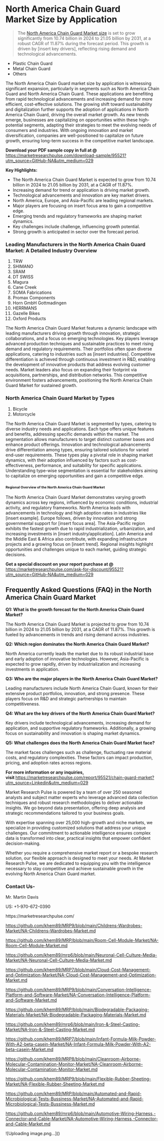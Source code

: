 <h1>North America Chain Guard Market&nbsp;Size by Application</h1><blockquote><p>The <a href="https://marketresearchpulse.com/download-sample/95521?utm_source=GitHub-NA&amp;utm_medium=029">North America Chain Guard Market size</a> is set to grow significantly from 10.74 billion in 2024 to 21.05 billion by 2031, at a robust CAGR of 11.87% during the forecast period. This growth is driven by [insert key drivers], reflecting rising demand and technological advancements.</p></blockquote><ul><li>Plastic Chain Guard<li> Metal Chain Guard<li> Others</li></ul><p>The North America Chain Guard market size by application is witnessing significant expansion, particularly in segments such as North America Chain Guard and North America Chain Guard. These applications are benefiting from rapid technological advancements and increasing demand for more efficient, cost-effective solutions. The growing shift toward sustainability and digitalization further supports the adoption of applications in North America Chain Guard, driving the overall market growth. As new trends emerge, businesses are capitalizing on opportunities within these high-potential segments, adapting their strategies to meet the evolving needs of consumers and industries. With ongoing innovation and market diversification, companies are well-positioned to capitalize on future growth, ensuring long-term success in the competitive market landscape.</p><p><strong>Download your PDF sample copy in full at @ </strong><a href="https://marketresearchpulse.com/download-sample/95521?utm_source=GitHub-NA&amp;utm_medium=029">https://marketresearchpulse.com/download-sample/95521?utm_source=GitHub-NA&amp;utm_medium=029</a></p><p><strong>Key Highlights: </strong></p><ul><li>The North America Chain Guard Market is expected to grow from 10.74 billion in 2024 to 21.05 billion by 2031, at a CAGR of 11.87%.</li><li>Increasing demand for trend or application is driving market growth.</li><li>Technological advancements and innovation are key market drivers.</li><li>North America, Europe, and Asia-Pacific are leading regional markets.</li><li>Major players are focusing on insert focus area to gain a competitive edge.</li><li>Emerging trends and regulatory frameworks are shaping market dynamics.</li><li>Key challenges include challenge, influencing growth potential.</li><li>Strong growth is anticipated in sector over the forecast period.</li></ul><h3>Leading Manufacturers in the North America Chain Guard Market: A Detailed Industry Overview</h3><ol><li>TRW</li><li>SHIMANO</li><li>SRAM</li><li>DT SWISS</li><li>Magura</li><li>Cane Creek</li><li>SOMA Fabrications</li><li>Promax Components</li><li>Horn GmbH Gottmadingen</li><li>HERRMANS</li><li>Gazelle Bikes</li><li>Oxford Products</li></ol><div class="flex max-w-full flex-col flex-grow"><div class="min-h-8 text-message flex w-full flex-col items-end gap-2 whitespace-normal break-words [.text-message+&amp;]:mt-5" dir="auto" data-message-author-role="assistant" data-message-id="fd8432e4-4910-450d-b182-61b7bfb0a01f" data-message-model-slug="gpt-4o"><div class="flex w-full flex-col gap-1 empty:hidden first:pt-[3px]"><div class="markdown prose w-full break-words dark:prose-invert light"><p>The North America Chain Guard Market features a dynamic landscape with leading manufacturers driving growth through innovation, strategic collaborations, and a focus on emerging technologies. Key players leverage advanced production techniques and sustainable practices to meet rising demand and regulatory requirements. Their portfolios often span diverse applications, catering to industries such as [insert industries]. Competitive differentiation is achieved through continuous investment in R&amp;D, enabling the development of innovative products that address evolving customer needs. Market leaders also focus on expanding their footprint via acquisitions, partnerships, and distribution networks. This competitive environment fosters advancements, positioning the North America Chain Guard Market for sustained growth.</p></div></div></div></div><h3>North America Chain Guard Market by Types</h3><ol><li>Bicycle<li> Motorcycle</li></ol><div class="flex max-w-full flex-col flex-grow"><div class="min-h-8 text-message flex w-full flex-col items-end gap-2 whitespace-normal break-words [.text-message+&amp;]:mt-5" dir="auto" data-message-author-role="assistant" data-message-id="084470be-0bb7-4664-bddf-5156b4f41249" data-message-model-slug="gpt-4o-mini"><div class="flex w-full flex-col gap-1 empty:hidden first:pt-[3px]"><div class="markdown prose w-full break-words dark:prose-invert light"><p>The North America Chain Guard Market is segmented by types, catering to diverse industry needs and applications. Each type offers unique features and benefits, addressing specific demands within the market. The segmentation allows manufacturers to target distinct customer bases and enhance product offerings. Innovation and technological advancements drive differentiation among types, ensuring tailored solutions for varied end-user requirements. These types play a pivotal role in shaping market dynamics, with their adoption influenced by factors such as cost-effectiveness, performance, and suitability for specific applications. Understanding type-wise segmentation is essential for stakeholders aiming to capitalize on emerging opportunities and gain a competitive edge.</p></div></div></div></div><h3><span style="font-size: 11px;">Regional Overview of the North America Chain Guard Market</span></h3><div class="flex max-w-full flex-col flex-grow"><div class="min-h-8 text-message flex w-full flex-col items-end gap-2 whitespace-normal break-words [.text-message+&amp;]:mt-5" dir="auto" data-message-author-role="assistant" data-message-id="e9038762-ce64-4e30-91c9-9bd413514231" data-message-model-slug="gpt-4o-mini"><div class="flex w-full flex-col gap-1 empty:hidden first:pt-[3px]"><div class="markdown prose w-full break-words dark:prose-invert light"><p>The North America Chain Guard Market demonstrates varying growth dynamics across key regions, influenced by economic conditions, industrial activity, and regulatory frameworks. North America leads with advancements in technology and high adoption rates in industries like [insert example]. Europe follows, driven by innovation and strong governmental support for [insert focus area]. The Asia-Pacific region exhibits the fastest growth due to rapid industrialization, urbanization, and increasing investments in [insert industry/application]. Latin America and the Middle East &amp; Africa also contribute, with expanding infrastructure projects and a growing focus on [insert trend]. Regional insights highlight opportunities and challenges unique to each market, guiding strategic decisions.</p></div></div></div></div><p><strong>Get a special discount on your report purchase at @ </strong><a href="https://marketresearchpulse.com/ask-for-discount/95521?utm_source=GitHub-NA&amp;utm_medium=029">https://marketresearchpulse.com/ask-for-discount/95521?utm_source=GitHub-NA&amp;utm_medium=029</a></p><h2>Frequently Asked Questions (FAQ) in the North America Chain Guard Market</h2><p><strong>Q1: What is the growth forecast for the North America Chain Guard Market?</strong></p><p>The North America Chain Guard Market is projected to grow from 10.74 billion in 2024 to 21.05 billion by 2031, at a CAGR of 11.87%. This growth is fueled by advancements in trends and rising demand across industries.</p><p><strong>Q2: Which region dominates the North America Chain Guard Market?</strong></p><p>North America currently leads the market due to its robust industrial base and early adoption of innovative technologies. However, Asia-Pacific is expected to grow rapidly, driven by industrialization and increasing investments in application.</p><p><strong>Q3: Who are the major players in the North America Chain Guard Market?</strong></p><p>Leading manufacturers include North America Chain Guard, known for their extensive product portfolios, innovation, and strong presence. These players focus on R&amp;D and strategic partnerships to maintain competitiveness.</p><p><strong>Q4: What are the key drivers of the North America Chain Guard Market?</strong></p><p>Key drivers include technological advancements, increasing demand for application, and supportive regulatory frameworks. Additionally, a growing focus on sustainability and innovation is shaping market dynamics.</p><p><strong>Q5: What challenges does the North America Chain Guard Market face?</strong></p><p>The market faces challenges such as challenge, fluctuating raw material costs, and regulatory complexities. These factors can impact production, pricing, and adoption rates across regions.</p><p><strong>For more information or any inquiries, visit&nbsp;</strong><a href="https://marketresearchpulse.com/report/95521/chain-guard-market?utm_source=Linkedin&utm_medium=029">https://marketresearchpulse.com/report/95521/chain-guard-market?utm_source=Linkedin&utm_medium=029</a></p><p>Market Research Pulse is powered by a team of over 250 seasoned analysts and subject matter experts who leverage advanced data collection techniques and robust research methodologies to deliver actionable insights. We go beyond data presentation, offering deep analysis and strategic recommendations tailored to your business goals.</p><p>With expertise spanning over 25,000 high-growth and niche markets, we specialize in providing customized solutions that address your unique challenges. Our commitment to actionable intelligence ensures complex data is transformed into clear, practical insights that empower confident decision-making.</p><p>Whether you require a comprehensive market report or a bespoke research solution, our flexible approach is designed to meet your needs. At Market Research Pulse, we are dedicated to equipping you with the intelligence necessary to stay competitive and achieve sustainable growth in the evolving North America Chain Guard market.</p><h3><strong>Contact Us-</strong></h3><p>Mr. Martin Davis</p><p>US: +1-970-672-0390</p><p>https://marketresearchpulse.com/</p><p><a href="https://github.com/khem89/MRP9/blob/main/Childrens-Wardrobes-Market/NA-Childrens-Wardrobes-Market.md">https://github.com/khem89/MRP9/blob/main/Childrens-Wardrobes-Market/NA-Childrens-Wardrobes-Market.md</a></p><p><a href="https://github.com/khem89/MRP/blob/main/Room-Cell-Module-Market/NA-Room-Cell-Module-Market.md">https://github.com/khem89/MRP/blob/main/Room-Cell-Module-Market/NA-Room-Cell-Module-Market.md</a></p><p><a href="https://github.com/khem89/mrp6/blob/main/Neuronal-Cell-Culture-Media-Market/NA-Neuronal-Cell-Culture-Media-Market.md">https://github.com/khem89/mrp6/blob/main/Neuronal-Cell-Culture-Media-Market/NA-Neuronal-Cell-Culture-Media-Market.md</a></p><p><a href="https://github.com/khem89/MRP7/blob/main/Cloud-Cost-Management-and-Optimization-Market/NA-Cloud-Cost-Management-and-Optimization-Market.md">https://github.com/khem89/MRP7/blob/main/Cloud-Cost-Management-and-Optimization-Market/NA-Cloud-Cost-Management-and-Optimization-Market.md</a></p><p><a href="https://github.com/khem89/MRP9/blob/main/Conversation-Intelligence-Platform-and-Software-Market/NA-Conversation-Intelligence-Platform-and-Software-Market.md">https://github.com/khem89/MRP9/blob/main/Conversation-Intelligence-Platform-and-Software-Market/NA-Conversation-Intelligence-Platform-and-Software-Market.md</a></p><p><a href="https://github.com/khem89/MRP/blob/main/Biodegradable-Packaging-Materials-Market/NA-Biodegradable-Packaging-Materials-Market.md">https://github.com/khem89/MRP/blob/main/Biodegradable-Packaging-Materials-Market/NA-Biodegradable-Packaging-Materials-Market.md</a></p><p><a href="https://github.com/khem89/mrp6/blob/main/Iron-&-Steel-Casting-Market/NA-Iron-&-Steel-Casting-Market.md">https://github.com/khem89/mrp6/blob/main/Iron-&-Steel-Casting-Market/NA-Iron-&-Steel-Casting-Market.md</a></p><p><a href="https://github.com/khem89/MRP7/blob/main/Infant-Formula-Milk-Powder-With-A2-beta-casein-Market/NA-Infant-Formula-Milk-Powder-With-A2-beta-casein-Market.md">https://github.com/khem89/MRP7/blob/main/Infant-Formula-Milk-Powder-With-A2-beta-casein-Market/NA-Infant-Formula-Milk-Powder-With-A2-beta-casein-Market.md</a></p><p><a href="https://github.com/khem89/MRP8/blob/main/Cleanroom-Airborne-Molecular-Contamination-Monitor-Market/NA-Cleanroom-Airborne-Molecular-Contamination-Monitor-Market.md">https://github.com/khem89/MRP8/blob/main/Cleanroom-Airborne-Molecular-Contamination-Monitor-Market/NA-Cleanroom-Airborne-Molecular-Contamination-Monitor-Market.md</a></p><p><a href="https://github.com/khem89/MRP9/blob/main/Flexible-Rubber-Sheeting-Market/NA-Flexible-Rubber-Sheeting-Market.md">https://github.com/khem89/MRP9/blob/main/Flexible-Rubber-Sheeting-Market/NA-Flexible-Rubber-Sheeting-Market.md</a></p><p><a href="https://github.com/khem89/MRP/blob/main/Automated-and-Rapid-Microbiological-Tests-Bussiness-Market/NA-Automated-and-Rapid-Microbiological-Tests-Bussiness-Market.md">https://github.com/khem89/MRP/blob/main/Automated-and-Rapid-Microbiological-Tests-Bussiness-Market/NA-Automated-and-Rapid-Microbiological-Tests-Bussiness-Market.md</a></p><p><a href="https://github.com/khem89/mrp6/blob/main/Automotive-Wiring-Harness,-Connector-and-Cable-Market/NA-Automotive-Wiring-Harness,-Connector-and-Cable-Market.md">https://github.com/khem89/mrp6/blob/main/Automotive-Wiring-Harness,-Connector-and-Cable-Market/NA-Automotive-Wiring-Harness,-Connector-and-Cable-Market.md</a></p>
![Uploading image.png…]()
